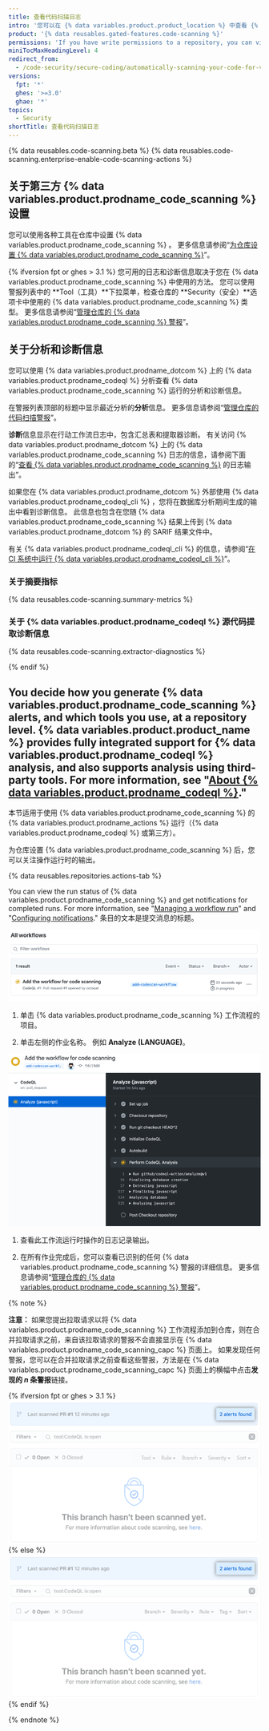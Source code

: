 ```yaml
---
title: 查看代码扫描日志
intro: '您可以在 {% data variables.product.product_location %} 中查看 {% data variables.product.prodname_code_scanning %} 分析期间生成的输出。'
product: '{% data reusables.gated-features.code-scanning %}'
permissions: 'If you have write permissions to a repository, you can view the {% data variables.product.prodname_code_scanning %} logs for that repository.'
miniTocMaxHeadingLevel: 4
redirect_from:
  - /code-security/secure-coding/automatically-scanning-your-code-for-vulnerabilities-and-errors/viewing-code-scanning-logs
versions:
  fpt: '*'
  ghes: '>=3.0'
  ghae: '*'
topics:
  - Security
shortTitle: 查看代码扫描日志
---
```


{% data reusables.code-scanning.beta %}
{% data reusables.code-scanning.enterprise-enable-code-scanning-actions %}

## 关于第三方 {% data variables.product.prodname_code_scanning %} 设置

您可以使用各种工具在仓库中设置 {% data variables.product.prodname_code_scanning %} 。 更多信息请参阅“[为仓库设置 {% data variables.product.prodname_code_scanning %}](/code-security/secure-coding/automatically-scanning-your-code-for-vulnerabilities-and-errors/setting-up-code-scanning-for-a-repository#options-for-setting-up-code-scanning)”。

{% ifversion fpt or ghes > 3.1 %}
您可用的日志和诊断信息取决于您在 {% data variables.product.prodname_code_scanning %} 中使用的方法。 您可以使用警报列表中的 **Tool（工具）**下拉菜单，检查仓库的 **Security（安全）**选项卡中使用的 {% data variables.product.prodname_code_scanning %} 类型。 更多信息请参阅“[管理仓库的 {% data variables.product.prodname_code_scanning %} 警报](/code-security/secure-coding/automatically-scanning-your-code-for-vulnerabilities-and-errors/managing-code-scanning-alerts-for-your-repository#viewing-the-alerts-for-a-repository)”。

## 关于分析和诊断信息

您可以使用 {% data variables.product.prodname_dotcom %} 上的 {% data variables.product.prodname_codeql %} 分析查看 {% data variables.product.prodname_code_scanning %} 运行的分析和诊断信息。

在警报列表顶部的标题中显示最近分析的**分析**信息。 更多信息请参阅“[管理仓库的代码扫描警报](/code-security/secure-coding/automatically-scanning-your-code-for-vulnerabilities-and-errors/managing-code-scanning-alerts-for-your-repository#viewing-the-alerts-for-a-repository)”。

**诊断**信息显示在行动工作流日志中，包含汇总表和提取器诊断。 有关访问 {% data variables.product.prodname_dotcom %} 上的 {% data variables.product.prodname_code_scanning %} 日志的信息，请参阅下面的“[查看 {% data variables.product.prodname_code_scanning %}](#viewing-the-logging-output-from-code-scanning) 的日志输出”。

如果您在 {% data variables.product.prodname_dotcom %} 外部使用 {% data variables.product.prodname_codeql_cli %} ，您将在数据库分析期间生成的输出中看到诊断信息。 此信息也包含在您随 {% data variables.product.prodname_code_scanning %} 结果上传到 {% data variables.product.prodname_dotcom %} 的 SARIF 结果文件中。

有关 {% data variables.product.prodname_codeql_cli %} 的信息，请参阅“[在 CI 系统中运行 {% data variables.product.prodname_codeql_cli %}](/code-security/secure-coding/using-codeql-code-scanning-with-your-existing-ci-system/running-codeql-cli-in-your-ci-system#viewing-log-and-diagnostic-information)”。

### 关于摘要指标

{% data reusables.code-scanning.summary-metrics %}

### 关于 {% data variables.product.prodname_codeql %} 源代码提取诊断信息

{% data reusables.code-scanning.extractor-diagnostics %}

{% endif %}
## You decide how you generate {% data variables.product.prodname_code_scanning %} alerts, and which tools you use, at a repository level. {% data variables.product.product_name %} provides fully integrated support for {% data variables.product.prodname_codeql %} analysis, and also supports analysis using third-party tools. For more information, see "[About {% data variables.product.prodname_codeql %}](/github/finding-security-vulnerabilities-and-errors-in-your-code/about-code-scanning#about-codeql)."

本节适用于使用 {% data variables.product.prodname_code_scanning %} 的 {% data variables.product.prodname_actions %} 运行（{% data variables.product.prodname_codeql %} 或第三方）。

为仓库设置 {% data variables.product.prodname_code_scanning %} 后，您可以关注操作运行时的输出。

{% data reusables.repositories.actions-tab %}

  You can view the run status of {% data variables.product.prodname_code_scanning %} and get notifications for completed runs. For more information, see "[Managing a workflow run](/actions/configuring-and-managing-workflows/managing-a-workflow-run)" and "[Configuring notifications](/github/managing-subscriptions-and-notifications-on-github/configuring-notifications#github-actions-notification-options)." 条目的文本是提交消息的标题。

  ![After you commit the workflow file or create a pull request, {% data variables.product.prodname_code_scanning %} will analyze your code according to the frequency you specified in your workflow file. If you created a pull request, {% data variables.product.prodname_code_scanning %} will only analyze the code on the pull request's topic branch until you merge the pull request into the default branch of the repository.](/assets/images/help/repository/code-scanning-actions-list.png)

1. 单击 {% data variables.product.prodname_code_scanning %} 工作流程的项目。

2. 单击左侧的作业名称。 例如 **Analyze (LANGUAGE)**。

  ![{% data variables.product.prodname_code_scanning %} 工作流程的日志输出](/assets/images/help/repository/code-scanning-logging-analyze-action.png)

1. 查看此工作流运行时操作的日志记录输出。

1. 在所有作业完成后，您可以查看已识别的任何 {% data variables.product.prodname_code_scanning %} 警报的详细信息。 更多信息请参阅“[管理仓库的 {% data variables.product.prodname_code_scanning %} 警报](/code-security/secure-coding/managing-code-scanning-alerts-for-your-repository#viewing-the-alerts-for-a-repository)”。

{% note %}

**注意：** 如果您提出拉取请求以将 {% data variables.product.prodname_code_scanning %} 工作流程添加到仓库，则在合并拉取请求之前，来自该拉取请求的警报不会直接显示在 {% data variables.product.prodname_code_scanning_capc %} 页面上。 如果发现任何警报，您可以在合并拉取请求之前查看这些警报，方法是在 {% data variables.product.prodname_code_scanning_capc %} 页面上的横幅中点击**发现的 _n_ 条警报**链接。

{% ifversion fpt or ghes > 3.1 %}
  ![点击"发现的 n 条警报"链接](/assets/images/help/repository/code-scanning-alerts-found-link.png)
{% else %}
  ![点击"发现的 n 条警报"链接](/assets/images/enterprise/3.1/help/repository/code-scanning-alerts-found-link.png)
{% endif %}

{% endnote %}
